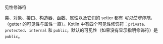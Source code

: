  见性修饰符

类、对象、接口、构造器、函数、属性以及它们的 setter 都有 *可见性修饰符*。（getter 的可见性与属性一直）。Kotlin 中有四个可见性修饰符：`private`、`protected`、`internal` 和 `public`。默认的可见性（如果没有显示指明修饰符）是 `public`。


